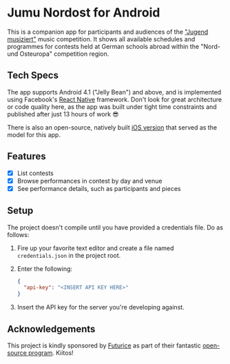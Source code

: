 Jumu Nordost for Android
========================

This is a companion app for participants and audiences of the ["Jugend musiziert"][jugend-musiziert] music competition. It shows all available schedules and programmes for contests held at German schools abroad within the "Nord- und Osteuropa" competition region.

[jugend-musiziert]: https://en.wikipedia.org/wiki/Jugend_musiziert

Tech Specs
----------

The app supports Android 4.1 ("Jelly Bean") and above, and is implemented using Facebook's [React Native][react-native] framework. Don't look for great architecture or code quality here, as the app was built under tight time constraints and published after just 13 hours of work :sunglasses:

There is also an open-source, natively built [iOS version][jumu-nordost-ios] that served as the model for this app.

[react-native]: https://facebook.github.io/react-native/
[jumu-nordost-ios]: https://github.com/richeterre/jumu-nordost-ios

Features
--------

* [x] List contests
* [x] Browse performances in contest by day and venue
* [x] See performance details, such as participants and pieces

Setup
-----

The project doesn't compile until you have provided a credentials file. Do as follows:

1. Fire up your favorite text editor and create a file named `credentials.json` in the project root.
1. Enter the following:

    ```json
    {
      "api-key": "<INSERT API KEY HERE>"
    }
    ```

1. Insert the API key for the server you're developing against.

Acknowledgements
----------------

This project is kindly sponsored by [Futurice][futurice] as part of their fantastic [open-source program][spice-program]. Kiitos!

[futurice]: http://futurice.com/
[spice-program]: http://www.spiceprogram.org/

